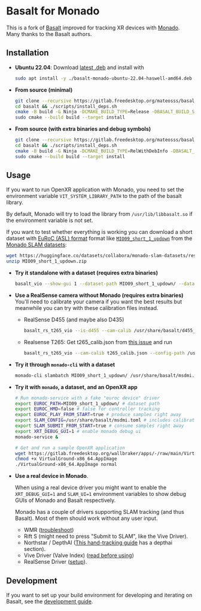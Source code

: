 # Basalt for Monado

This is a fork of [Basalt](https://gitlab.com/VladyslavUsenko/basalt) improved
for tracking XR devices with
[Monado](https://gitlab.freedesktop.org/monado/monado). Many thanks to the
Basalt authors.

## Installation

- **Ubuntu 22.04**: Download [latest .deb](https://gitlab.freedesktop.org/mateosss/basalt/-/releases) and install with

  ```bash
  sudo apt install -y ./basalt-monado-ubuntu-22.04-haswell-amd64.deb
  ```

- **From source (minimal)**

  ```bash
  git clone --recursive https://gitlab.freedesktop.org/mateosss/basalt.git
  cd basalt && ./scripts/install_deps.sh
  cmake -B build -G Ninja -DCMAKE_BUILD_TYPE=Release -DBASALT_BUILD_SHARED_LIBRARY_ONLY=on
  sudo cmake --build build --target install
  ```

- **From source (with extra binaries and debug symbols)**

  ```bash
  git clone --recursive https://gitlab.freedesktop.org/mateosss/basalt.git
  cd basalt && ./scripts/install_deps.sh
  cmake -B build -G Ninja -DCMAKE_BUILD_TYPE=RelWithDebInfo -DBASALT_INSTANTIATIONS_DOUBLE=off -DBUILD_TESTS=off
  sudo cmake --build build --target install
  ```

## Usage

If you want to run OpenXR application with Monado, you need to set the
environment variable `VIT_SYSTEM_LIBRARY_PATH` to the path of the basalt library.

By default, Monado will try to load the library from `/usr/lib/libbasalt.so` if
the environment variable is not set.

If you want to test whether everything is working you can download a short dataset with [EuRoC (ASL) format](https://projects.asl.ethz.ch/datasets/doku.php?id=kmavvisualinertialdatasets) format like [`MIO09_short_1_updown`] from the [Monado SLAM datasets](https://huggingface.co/datasets/collabora/monado-slam-datasets):

```bash
wget https://huggingface.co/datasets/collabora/monado-slam-datasets/resolve/main/M_monado_datasets/MI_valve_index/MIO_others/MIO09_short_1_updown.zip
unzip MIO09_short_1_updown.zip
```

- **Try it standalone with a dataset (requires extra binaries)**

  ```bash
  basalt_vio --show-gui 1 --dataset-path MIO09_short_1_updown/ --dataset-type euroc --cam-calib /usr/share/basalt/msdmi_calib.json --config-path /usr/share/basalt/msdmi_config.json
  ```

- **Use a RealSense camera without Monado (requires extra binaries)**
  You'll need to calibrate your camera if you want the best results but meanwhile you can try with these calibration files instead.

  - RealSense D455 (and maybe also D435)

    ```bash
    basalt_rs_t265_vio --is-d455 --cam-calib /usr/share/basalt/d455_calib.json --config-path /usr/share/basalt/msdmi_config.json
    ```

  - Realsense T265: Get t265_calib.json from [this issue](https://gitlab.com/VladyslavUsenko/basalt/-/issues/52) and run

    ```bash
    basalt_rs_t265_vio --cam-calib t265_calib.json --config-path /usr/share/basalt/msdmi_config.json
    ```

- **Try it through `monado-cli` with a dataset**

  ```bash
  monado-cli slambatch MIO09_short_1_updown/ /usr/share/basalt/msdmi.toml results
  ```

- **Try it with `monado`, a dataset, and an OpenXR app**

  ```bash
  # Run monado-service with a fake "euroc device" driver
  export EUROC_PATH=MIO09_short_1_updown/ # dataset path
  export EUROC_HMD=false # false for controller tracking
  export EUROC_PLAY_FROM_START=true # produce samples right away
  export SLAM_CONFIG=/usr/share/basalt/msdmi.toml # includes calibration
  export SLAM_SUBMIT_FROM_START=true # consume samples right away
  export XRT_DEBUG_GUI=1 # enable monado debug ui
  monado-service &

  # Get and run a sample OpenXR application
  wget https://gitlab.freedesktop.org/wallbraker/apps/-/raw/main/VirtualGround-x86_64.AppImage
  chmod +x VirtualGround-x86_64.AppImage
  ./VirtualGround-x86_64.AppImage normal
  ```

- **Use a real device in Monado**.

  When using a real device driver you might want to enable the `XRT_DEBUG_GUI=1` and `SLAM_UI=1` environment variables to show debug GUIs of Monado and Basalt respectively.

  Monado has a couple of drivers supporting SLAM tracking (and thus Basalt). Most of them should work without any user input.

  - WMR ([troubleshoot](doc/monado/WMR.md))
  - Rift S (might need to press "Submit to SLAM", like the Vive Driver).
  - Northstar / DepthAI ([This hand-tracking guide](https://monado.freedesktop.org/handtracking) has a depthai section).
  - Vive Driver (Valve Index) ([read before using](doc/monado/Vive.md))
  - RealSense Driver ([setup](doc/monado/Realsense.md)).

## Development

If you want to set up your build environment for developing and iterating on Basalt, see the [development guide](doc/monado/Development.md).

[`MIO09_short_1_updown`]: https://cdn-lfs.huggingface.co/repos/67/fd/67fd1ba4199080471752c06591b86b4ac3e99851d141303f981ebf0d29be7519/bc1ea056d711a407611f84f32951eaa562d4ff2f252012eedb673ba976262b59?response-content-disposition=inline%3B+filename*%3DUTF-8%27%27MIO09_short_1_updown.webm%3B+filename%3D%22MIO09_short_1_updown.webm%22%3B&response-content-type=video%2Fwebm&Expires=1706387046&Policy=eyJTdGF0ZW1lbnQiOlt7IkNvbmRpdGlvbiI6eyJEYXRlTGVzc1RoYW4iOnsiQVdTOkVwb2NoVGltZSI6MTcwNjM4NzA0Nn19LCJSZXNvdXJjZSI6Imh0dHBzOi8vY2RuLWxmcy5odWdnaW5nZmFjZS5jby9yZXBvcy82Ny9mZC82N2ZkMWJhNDE5OTA4MDQ3MTc1MmMwNjU5MWI4NmI0YWMzZTk5ODUxZDE0MTMwM2Y5ODFlYmYwZDI5YmU3NTE5L2JjMWVhMDU2ZDcxMWE0MDc2MTFmODRmMzI5NTFlYWE1NjJkNGZmMmYyNTIwMTJlZWRiNjczYmE5NzYyNjJiNTk%7EcmVzcG9uc2UtY29udGVudC1kaXNwb3NpdGlvbj0qJnJlc3BvbnNlLWNvbnRlbnQtdHlwZT0qIn1dfQ__&Signature=zHXBYpMUYN1ZFwMHd5oDhSd9xYzE99bJBd3GrKw9eePKczNYTJ%7Eua5jKqS4PB8%7EExnafPeMqyBE3NryugIiQ-q68mdA-04l%7Epn7fqoC0U4aAyp1tQlNzCmxJ4pdPDzL3kXsPgAcboxyZ90GoFsoJOT0RQo5UDAffKarB%7E8zEi7TWM-Zxk%7E5AFZ5X3uHVATEgYvdUB5CDdvq4bnDYuy9Al4KZugmT-ZYZAsDZwFfwKmf2Ws%7E7c3RLAtp9uykdRggDorEk0CspnYLl7pEb24GcNWhgT3xIdnZQ9u87inXrgwmYKgf6b-LhiEV8QSXWMuGgV3ICX67wkAEpgQ4o-s0TFg__&Key-Pair-Id=KVTP0A1DKRTAX
